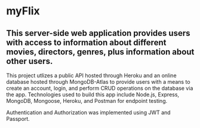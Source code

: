 # myFlix

## This server-side web application provides users with access to information about different movies, directors, genres, plus information about other users.

This project utlizes a public API hosted through Heroku and an online database hosted through MongoDB-Atlas to provide users with a means to create an account, login, and perform CRUD operations on the database via the app. Technologies used to build this app include Node.js, Express, MongoDB, Mongoose, Heroku, and Postman for endpoint testing. 

Authentication and Authorization was implemented using JWT and Passport.